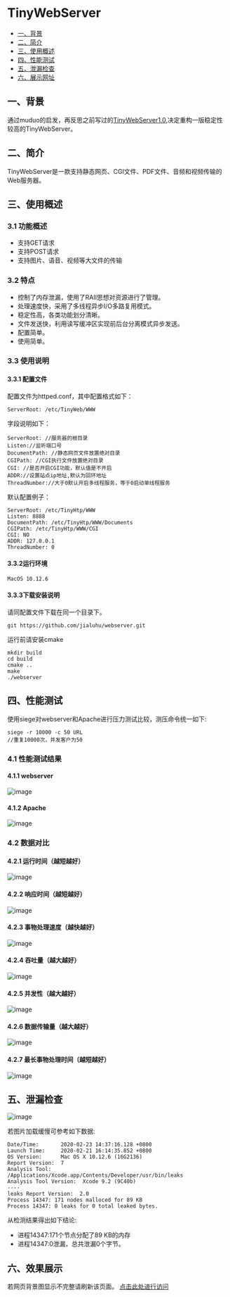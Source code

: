 # TinyWebServer
* <a href="#1">一、背景 </a>
* <a href="#2">二、简介 </a>
* <a href="#3">三、使用概述 </a>
* <a href="#4">四、性能测试 </a>
* <a href="#5">五、泄漏检查 </a>
* <a href="#6">六、展示网址 </a>

## <a name="1">一、背景</a>
通过muduo的启发，再反思之前写过的[TinyWebServer1.0](https://blog.csdn.net/qq_36573828/article/details/82784425),决定重构一版稳定性较高的TinyWebServer。

## <a name="2">二、简介
TinyWebServer是一款支持静态网页、CGI文件、PDF文件、音频和视频传输的Web服务器。

## <a name="3">三、使用概述
### 3.1 功能概述
- 支持GET请求
- 支持POST请求
- 支持图片、语音、视频等大文件的传输

### 3.2 特点
- 控制了内存泄漏，使用了RAII思想对资源进行了管理。
- 处理速度快，采用了多线程异步I/O多路复用模式。
- 稳定性高，各类功能划分清晰。
- 文件发送快，利用读写缓冲区实现前后台分离模式异步发送。
- 配置简单。
- 使用简单。

### 3.3 使用说明
#### 3.3.1 配置文件
配置文件为httped.conf，其中配置格式如下：
```
ServerRoot: /etc/TinyWeb/WWW
```
字段说明如下：

```
ServerRoot: //服务器的根目录
Listen://监听端口号
DocumentPath: //静态网页文件放置绝对目录
CGIPath: //CGI执行文件放置绝对目录
CGI: //是否开启CGI功能，默认值是不开启
ADDR://设置站点ip地址,默认为回环地址
ThreadNumber://大于0默认开启多线程服务，等于0启动单线程服务
``` 
默认配置例子：

```
ServerRoot: /etc/TinyHtp/WWW
Listen: 8888
DocumentPath: /etc/TinyHtp/WWW/Documents
CGIPath: /etc/TinyHtp/WWW/CGI
CGI: NO
ADDR: 127.0.0.1
ThreadNumber: 0
```
#### 3.3.2运行环境

```
MacOS 10.12.6
```

#### 3.3.3下载安装说明
请同配置文件下载在同一个目录下。

```
git https://github.com/jialuhu/webserver.git
```
运行前请安装cmake
```
mkdir build
cd build
cmake ..
make
./webserver
```
## <a name="4">四、性能测试
使用siege对webserver和Apache进行压力测试比较，测压命令统一如下:

```
siege -r 10000 -c 50 URL
//重复10000次，并发客户为50
```

### 4.1 性能测试结果
#### 4.1.1 webserver
![image](https://github.com/jialuhu/webserver/blob/master/doc/t.png)

#### 4.1.2 Apache
![image](https://github.com/jialuhu/webserver/blob/master/doc/a.png)

### 4.2 数据对比
#### 4.2.1 运行时间（越短越好）
![image](https://github.com/jialuhu/webserver/blob/master/doc/Runtime.png)

#### 4.2.2 响应时间（越短越好）
![image](https://github.com/jialuhu/webserver/blob/master/doc/Respond.png)

#### 4.2.3 事物处理速度（越快越好）
![image](https://github.com/jialuhu/webserver/blob/master/doc/Transaction.png)

#### 4.2.4 吞吐量（越大越好）
![image](https://github.com/jialuhu/webserver/blob/master/doc/Throughput.png)

#### 4.2.5 并发性（越大越好）
![image](https://github.com/jialuhu/webserver/blob/master/doc/Current.png)

#### 4.2.6 数据传输量（越大越好）
![image](https://github.com/jialuhu/webserver/blob/master/doc/Data.png)

#### 4.2.7 最长事物处理时间（越短越好）
![image](https://github.com/jialuhu/webserver/blob/master/doc/Longesttime.png)

## <a name="5">五、泄漏检查
![image](/jialuhu/webserver/raw/master/doc/leaks.png)

若图片加载缓慢可参考如下数据:

```
Date/Time:       2020-02-23 14:37:16.128 +0800
Launch Time:     2020-02-21 16:14:35.852 +0800
OS Version:      Mac OS X 10.12.6 (16G2136)
Report Version:  7
Analysis Tool:   /Applications/Xcode.app/Contents/Developer/usr/bin/leaks
Analysis Tool Version:  Xcode 9.2 (9C40b)
----
leaks Report Version:  2.0
Process 14347: 171 nodes malloced for 89 KB
Process 14347: 0 leaks for 0 total leaked bytes.
```
从检测结果得出如下结论:
- 进程14347:171个节点分配了89 KB的内存
- 进程14347:0泄漏，总共泄漏0个字节。

## <a name="6">六、效果展示
若网页背景图显示不完整请刷新该页面。
[点击此处进行访问](http://jialuhu.mynatapp.cc/index.html)
